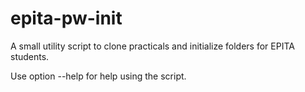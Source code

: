 # epita-pw-init
A small utility script to clone practicals and initialize folders for EPITA students.

Use option --help for help using the script.
